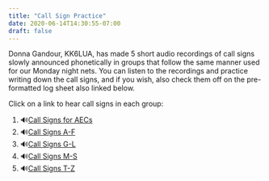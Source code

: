 ```yaml
---
title: "Call Sign Practice"
date: 2020-06-14T14:30:55-07:00
draft: false
---
```

Donna Gandour, KK6LUA, has made 5 short audio recordings of call signs slowly announced phonetically in groups that follow the same manner used for our Monday night nets.   You can listen to the recordings and practice writing down the call signs, and if you wish, also check them off on the pre-formatted log sheet also linked below.

Click on a link to hear call signs in each group:

1. 🔊[Call Signs for AECs](Practice_1_AEC.mp3)
2. 🔊[Call Signs A-F](Practice_2_A-F.mp3)
3. 🔊[Call Signs G-L](Practice_3_G-L.mp3)
4. 🔊[Call Signs M-S](Practice_4_M-S.mp3)
5. 🔊[Call Signs T-Z](Practice_5_T-Z.mp3)
